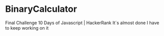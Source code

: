 # BinaryCalculator
Final Challenge 10 Days of Javascript | HackerRank
It´s almost done I have to keep working on it
